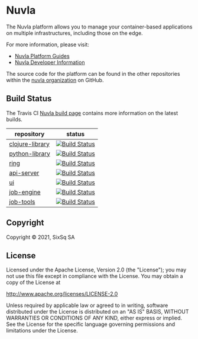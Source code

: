 # Nuvla

The Nuvla platform allows you to manage your container-based
applications on multiple infrastructures, including those on the edge.

For more information, please visit:

 - [Nuvla Platform Guides](https://docs.nuvla.io/)
 - [Nuvla Developer Information](https://github.com/nuvla/nuvla/wiki)

The source code for the platform can be found in the other
repositories within the [nuvla
organization](https://github.com/nuvla/) on GitHub.

## Build Status

The Travis CI [Nuvla build page](https://travis-ci.com/nuvla) contains
more information on the latest builds.

| repository | status |
| ---- | ---- |
| [clojure-library](https://github.com/nuvla/clojure-library) | [![Build Status](https://travis-ci.com/nuvla/clojure-library.svg?branch=master)](https://travis-ci.com/nuvla/clojure-library) |
| [python-library](https://github.com/nuvla/python-library) | [![Build Status](https://travis-ci.com/nuvla/python-library.svg?branch=master)](https://travis-ci.com/nuvla/python-library) |
| [ring](https://github.com/nuvla/ring) | [![Build Status](https://travis-ci.com/nuvla/ring.svg?branch=master)](https://travis-ci.com/nuvla/ring) |
| [api-server](https://github.com/nuvla/api-server) | [![Build Status](https://travis-ci.com/nuvla/api-server.svg?branch=master)](https://travis-ci.com/nuvla/api-server) |
| [ui](https://github.com/nuvla/ui) | [![Build Status](https://travis-ci.com/nuvla/ui.svg?branch=master)](https://travis-ci.com/nuvla/ui) |
| [job-engine](https://github.com/nuvla/job-engine) | [![Build Status](https://travis-ci.com/nuvla/job-engine.svg?branch=master)](https://travis-ci.com/nuvla/job-engine) |
| [job-tools](https://github.com/nuvla/job-tools) | [![Build Status](https://travis-ci.com/nuvla/job-tools.svg?branch=master)](https://travis-ci.com/nuvla/job-tools) |

## Copyright

Copyright &copy; 2021, SixSq SA

## License

Licensed under the Apache License, Version 2.0 (the "License"); you
may not use this file except in compliance with the License.  You may
obtain a copy of the License at

http://www.apache.org/licenses/LICENSE-2.0

Unless required by applicable law or agreed to in writing, software
distributed under the License is distributed on an "AS IS" BASIS,
WITHOUT WARRANTIES OR CONDITIONS OF ANY KIND, either express or
implied.  See the License for the specific language governing
permissions and limitations under the License.
